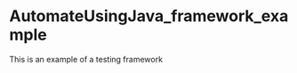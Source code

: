 AutomateUsingJava_framework_example
===================================

This is an example of a testing framework
